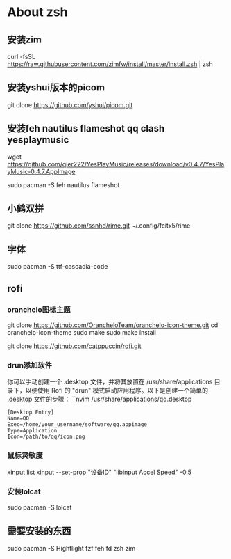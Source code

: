 # About zsh

## 安装zim

curl -fsSL https://raw.githubusercontent.com/zimfw/install/master/install.zsh | zsh

## 安装yshui版本的picom

git clone https://github.com/yshui/picom.git

## 安装feh nautilus flameshot qq clash yesplaymusic

wget https://github.com/qier222/YesPlayMusic/releases/download/v0.4.7/YesPlayMusic-0.4.7.AppImage

sudo pacman -S feh nautilus flameshot

## 小鹤双拼
git clone https://github.com/ssnhd/rime.git ~/.config/fcitx5/rime

## 字体
sudo pacman -S ttf-cascadia-code

## rofi
### oranchelo图标主题
git clone https://github.com/OrancheloTeam/oranchelo-icon-theme.git
cd oranchelo-icon-theme
sudo make
sudo make install

git clone https://github.com/catppuccin/rofi.git

### drun添加软件
你可以手动创建一个 .desktop 文件，并将其放置在 /usr/share/applications 目录下，以便使用 Rofi 的 "drun" 模式启动应用程序。以下是创建一个简单的 .desktop 文件的步骤：
``nvim /usr/share/applications/qq.desktop
```
[Desktop Entry]
Name=QQ
Exec=/home/your_username/software/qq.appimage
Type=Application
Icon=/path/to/qq/icon.png
```

### 鼠标灵敏度

xinput list
xinput --set-prop "设备ID" "libinput Accel Speed" -0.5
### 安装lolcat
sudo pacman -S lolcat

## 需要安装的东西
sudo pacman -S Hightlight fzf feh fd zsh 
zim
